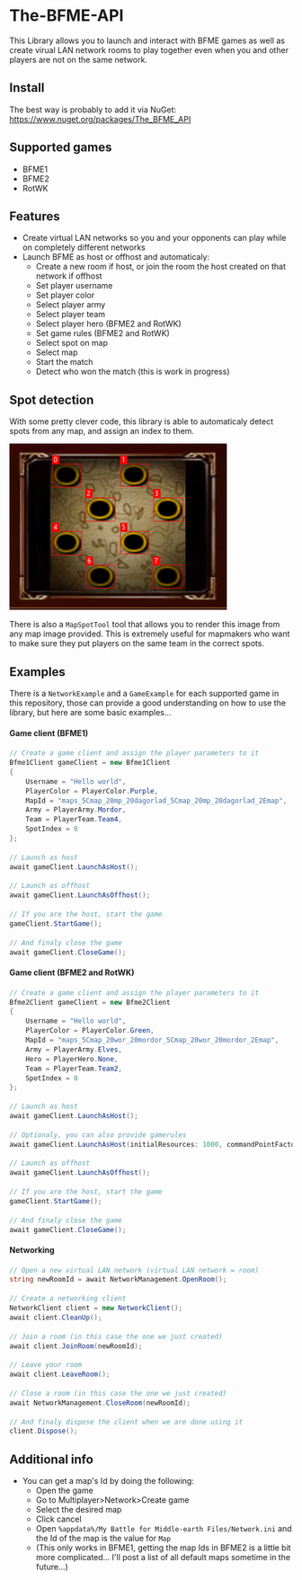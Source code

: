 # The-BFME-API
This Library allows you to launch and interact with BFME games as well as create virual LAN network rooms to play together even when you and other players are not on the same network.

## Install
The best way is probably to add it via NuGet: https://www.nuget.org/packages/The_BFME_API

## Supported games
- BFME1
- BFME2
- RotWK

## Features
- Create virtual LAN networks so you and your opponents can play while on completely different networks
- Launch BFME as host or offhost and automaticaly:
  - Create a new room if host, or join the room the host created on that network if offhost
  - Set player username
  - Set player color
  - Select player army
  - Select player team
  - Select player hero (BFME2 and RotWK)
  - Set game rules (BFME2 and RotWK)
  - Select spot on map
  - Select map
  - Start the match
  - Detect who won the match (this is work in progress)

## Spot detection
With some pretty clever code, this library is able to automaticaly detect spots from any map, and assign an index to them.

![Spot detection example image.](spot_preview.png)

There is also a ```MapSpotTool``` tool that allows you to render this image from any map image provided. This is extremely useful for mapmakers who want to make sure they put players on the same team in the correct spots.

## Examples
There is a ```NetworkExample``` and a ```GameExample``` for each supported game in this repository, those can provide a good understanding on how to use the library, but here are some basic examples...
#### Game client (BFME1)
```csharp
// Create a game client and assign the player parameters to it
Bfme1Client gameClient = new Bfme1Client
{
    Username = "Hello world",
    PlayerColor = PlayerColor.Purple,
    MapId = "maps_5Cmap_20mp_20dagorlad_5Cmap_20mp_20dagorlad_2Emap",
    Army = PlayerArmy.Mordor,
    Team = PlayerTeam.Team4,
    SpotIndex = 0
};

// Launch as host
await gameClient.LaunchAsHost();

// Launch as offhost
await gameClient.LaunchAsOffhost();

// If you are the host, start the game
gameClient.StartGame();

// And finaly close the game
await gameClient.CloseGame();
```

#### Game client (BFME2 and RotWK)
```csharp
// Create a game client and assign the player parameters to it
Bfme2Client gameClient = new Bfme2Client
{
    Username = "Hello world",
    PlayerColor = PlayerColor.Green,
    MapId = "maps_5Cmap_20wor_20mordor_5Cmap_20wor_20mordor_2Emap",
    Army = PlayerArmy.Elves,
    Hero = PlayerHero.None,
    Team = PlayerTeam.Team2,
    SpotIndex = 0
};

// Launch as host
await gameClient.LaunchAsHost();

// Optionaly, you can also provide gamerules
await gameClient.LaunchAsHost(initialResources: 1000, commandPointFactor: 100, allowCustomHeroes: false, allowRingHeroes: false);

// Launch as offhost
await gameClient.LaunchAsOffhost();

// If you are the host, start the game
gameClient.StartGame();

// And finaly close the game
await gameClient.CloseGame();
```

#### Networking
```csharp
// Open a new virtual LAN network (virtual LAN network = room)
string newRoomId = await NetworkManagement.OpenRoom();

// Create a networking client
NetworkClient client = new NetworkClient();
await client.CleanUp();

// Join a room (in this case the one we just created)
await client.JoinRoom(newRoomId);

// Leave your room
await client.LeaveRoom();

// Close a room (in this case the one we just created)
await NetworkManagement.CloseRoom(newRoomId);

// And finaly dispose the client when we are done using it
client.Dispose();
```

## Additional info
- You can get a map's Id by doing the following:
  - Open the game
  - Go to Multiplayer>Network>Create game
  - Select the desired map
  - Click cancel
  - Open ```%appdata%/My Battle for Middle-earth Files/Network.ini``` and the Id of the map is the value for ```Map```
  - (This only works in BFME1, getting the map Ids in BFME2 is a little bit more complicated... I'll post a list of all default maps sometime in the future...)
